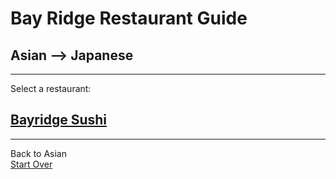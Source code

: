 # Bay Ridge Restaurant Guide
## Asian --> Japanese
---
Select a restaurant:
## [Bayridge Sushi](http://www.brsushi.com/)
---
Back to Asian  
[Start Over](../home,md)